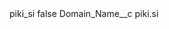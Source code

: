 <?xml version="1.0" encoding="UTF-8"?>
<CustomMetadata xmlns="http://soap.sforce.com/2006/04/metadata" xmlns:xsi="http://www.w3.org/2001/XMLSchema-instance" xmlns:xsd="http://www.w3.org/2001/XMLSchema">
    <label>piki_si</label>
    <protected>false</protected>
    <values>
        <field>Domain_Name__c</field>
        <value xsi:type="xsd:string">piki.si</value>
    </values>
</CustomMetadata>
